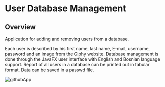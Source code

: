 # User Database Management
## Overview
Application for adding and removing users from a database. 

Each user is described by his first name, last name, E-mail, username, password 
and an image from the Giphy website. Database management is done through the JavaFX user interface with English and Bosnian language support. 
Report of all users in a database can be printed out in tabular format. Data can be saved in a passwd file.

![githubApp](https://user-images.githubusercontent.com/44199537/184550934-ae119874-106a-43a0-84f8-60d1a9edb486.png)




